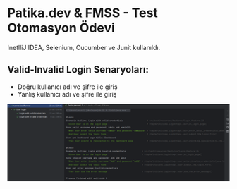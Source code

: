 # Patika.dev & FMSS - Test Otomasyon Ödevi
InetlliJ IDEA, Selenium, Cucumber ve Junit kullanıldı.

## Valid-Invalid Login Senaryoları:
- Doğru kullanıcı adı ve şifre ile giriş
- Yanlış kullanıcı adı ve şifre ile giriş

![github](screenshots/login-1.png)


